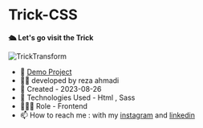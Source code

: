 # Trick-CSS

**🛳️ Let's go visit the Trick**

![TrickTransform](https://github.com/ahmadideveloper/portfolio2/assets/141068188/337b8c4a-38be-4641-842f-1a16210859b5)


- 🔗 [Demo Project](https://ahmadideveloper.github.io/Trick-CSS/)
- 👨‍💻 developed by reza ahmadi
- 📆 Created - 2023-08-26
- 🤖 Technologies Used - Html , Sass
- 🕵🏻‍♀️ Role - Frontend
- 📫 How to reach me : with my [instagram](https://instagram.com/ahmadideveloper) and [linkedin](https://linkedin.com/in/reza-ahmadi-639351286)
